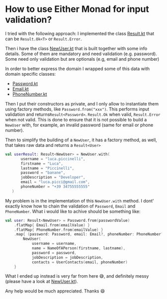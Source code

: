 # How to use Either Monad for input validation?

I tried with the following approach: I implemented the class [Result.kt](src/main/kotlin/org/example/Result.kt) that can be `Result.Ok<T>` or `Result.Error`.

Then i have the class [NewUser.kt](src/main/kotlin/org/example/model/NewUser.kt) that is built together with some info details. Some of them are mandatory and need validation (e.g. password). Some need only validation but are optionals (e.g, email and phone number)

In order to better express the domain I wrapped some of this data with domain specific classes:
 - [Password.kt](src/main/kotlin/org/example/model/Password.kt)
 - [Email.kt](src/main/kotlin/org/example/model/Email.kt)
 - [PhoneNumber.kt](src/main/kotlin/org/example/model/PhoneNumber.kt)
 
 Then I put their constructors as private, and I only allow to instantiate them using factory methods, like `Password.from("xxx")`. This performs input validation and returns`Result<Password>`. `Result.Ok` when valid, `Result.Error` when not valid.
 This is done to ensure that it is not possible to build a `NewUser` with, for example, an invalid password (same for email or phone number).
 
 Then to simplify the building of a `NewUser`, it has a factory method, as well, that takes raw data and returns a `Result<User>`
 
 ```kotlin
val userResult: Result<NewUser> = NewUser.with(
        username = "luca.piccinelli",
        firstname = "Luca",
        lastname = "Piccinelli",
        password = "banane",
        jobDescription = "Developer",
        email = "luca.picci@gmail.com",
        phoneNumber = "+39 34755555555"
    )
```

My problem is in the implementation of this `NewUser.with` method. I dont' exactly know how to chain the validation of `Password`, `Email` and `PhoneNumber`. What i would like to achive should be something like:

```kotlin
val user: Result<NewUser> = Password.from(passwordValue)
    .flatMap{ Email.from(emailValue) }
    .flatMap{ PhoneNumber.from(emailValue) }
    .map{ (password: Password, email: Email?, phoneNumber: PhoneNumber?) -> 
        NewUser(
            username = username,
            name = NameOfAPerson(firstname, lastname),
            password = password,
            jobDescription = jobDescription,
            contacts = UserContacts(email, phoneNumber)        
    }
```

What I ended up instead is very far from here 😅, and definitely messy (please have a look at [NewUser.kt](src/main/kotlin/org/example/model/NewUser.kt)).

Any help would be much appreciated. Thanks 😄